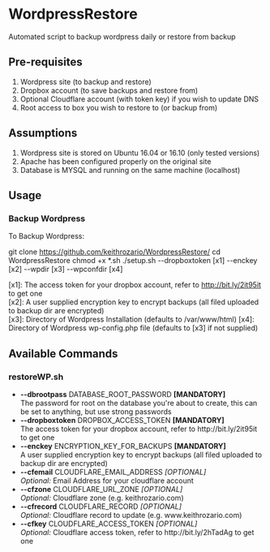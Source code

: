# WordpressRestore
Automated script to backup wordpress daily or restore from backup

<h2>Pre-requisites</h2>

1. Wordpress site (to backup and restore)<br>
2. Dropbox account (to save backups and restore from)<br>
3. Optional Cloudflare account (with token key) if you wish to update DNS<br>
4. Root access to box you wish to restore to (or backup from)<br>

<h2>Assumptions</h2>

1. Wordpress site is stored on Ubuntu 16.04 or 16.10 (only tested versions) <br>
2. Apache has been configured properly on the original site <br>
3. Database is MYSQL and running on the same machine (localhost) <br>

<h2>Usage</h2>
<h3>Backup Wordpress</h3>

To Backup Wordpress: 

git clone https://github.com/keithrozario/WordpressRestore/
cd WordpressRestore
chmod +x *.sh
./setup.sh --dropboxtoken [x1] --enckey [x2] --wpdir [x3] --wpconfdir [x4]

[x1]: The access token for your dropbox account, refer to http://bit.ly/2it95it to get one<br>
[x2]: A user supplied encryption key to encrypt backups (all filed uploaded to backup dir are encrypted)<br>
[x3]: Directory of Wordpress Installation (defaults to /var/www/html)
[x4]: Directory of Wordpress wp-config.php file (defaults to [x3] if not supplied)



<h2>Available Commands</h2>

<h3>restoreWP.sh</h3>
<ul>
<li><b>--dbrootpass</b> DATABASE_ROOT_PASSWORD <b>[MANDATORY]</b><br>
The password for root on the database you're about to create, this can be set to anything, but use strong passwords <br>
<li><b>--dropboxtoken</b> DROPBOX_ACCESS_TOKEN <b>[MANDATORY]</b><br>
The access token for your dropbox account, refer to http://bit.ly/2it95it to get one<br>
<li><b>--enckey</b> ENCRYPTION_KEY_FOR_BACKUPS <b>[MANDATORY]</b><br>
A user supplied encryption key to encrypt backups (all filed uploaded to backup dir are encrypted)<br>
<li><b>--cfemail</b> CLOUDFLARE_EMAIL_ADDRESS <i>[OPTIONAL]</i><br>
<i>Optional:</i> Email Address for your cloudflare account <br>
<li><b>--cfzone</b> CLOUDFLARE_URL_ZONE <i>[OPTIONAL]</i><br>
<i>Optional:</i> Cloudflare zone (e.g. keithrozario.com)
<li><b>--cfrecord</b> CLOUDFLARE_RECORD <i>[OPTIONAL]</i><br>
<i>Optional:</i> Cloudflare record to update (e.g. www.keithrozario.com)
<li><b>--cfkey</b> CLOUDFLARE_ACCESS_TOKEN <i>[OPTIONAL]</i><br>
<i>Optional:</i> Cloudflare access token, refer to http://bit.ly/2hTadAg to get one<br>
</ul>
